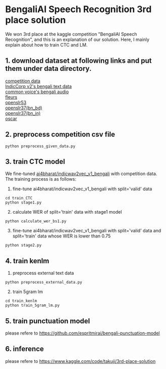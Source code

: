 # BengaliAI Speech Recognition 3rd place solution
We won 3rd place at the kaggle competition "BengaliAI Speech Recognition", and this is an explanation of our solution. Here, I mainly explain about how to train CTC and LM.

## 1. download dataset at following links and put them under data directory.

[competition data](https://www.kaggle.com/competitions/bengaliai-speech/data)  
[IndicCorp v2's bengali text data](https://objectstore.e2enetworks.net/ai4b-public-nlu-nlg/indic-corp-frozen-for-the-paper-oct-2022/bn.txt
)  
[common voice's bengali audio](https://www.kaggle.com/datasets/umongsain/common-voice-13-bengali-normalized)  
[fleurs](https://huggingface.co/datasets/google/fleurs/viewer/bn_in/train)  
[openslr53](https://www.openslr.org/53/)  
[openslr37(bn_bd)](https://www.openslr.org/resources/37/bn_bd.zip)  
[openslr37(bn_in)](https://www.openslr.org/resources/37/bn_in.zip)  
[oscar](https://huggingface.co/datasets/oscar-corpus/OSCAR-2201/viewer/bn/train?row=35)


## 2. preprocess competition csv file
```
python preprocess_given_data.py
```


## 3. train CTC model
We fine-tuned [ai4bharat/indicwav2vec_v1_bengali](https://huggingface.co/ai4bharat/indicwav2vec_v1_bengali) with competition data.  
The training process is as follows:  
1. fine-tune ai4bharat/indicwav2vec_v1_bengali with split='valid' data
```
cd train_CTC
python stage1.py
```
2. calculate WER of split='train' data with stage1 model
```
python calculate_wer_bs1.py
```
3. fine-tune ai4bharat/indicwav2vec_v1_bengali with split='valid' data and split='train' data whose WER is lower than 0.75
```
python stage2.py
```


## 4. train kenlm
1. preprocess external text data
```
python preprocess_external_data.py
```
2. train 5gram lm
```
cd train_kenlm
python train_5gram_lm.py
```


## 5. train punctuation model
please refere to https://github.com/espritmirai/bengali-punctuation-model


## 6. inference
please refere to https://www.kaggle.com/code/takuji/3rd-place-solution
